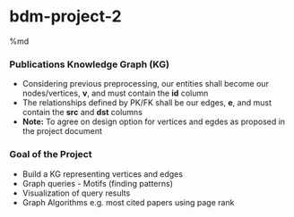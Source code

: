 # bdm-project-2

%md
### Publications Knowledge Graph (KG)

* Considering previous preprocessing, our entities shall become our nodes/vertices, **v**, and must  contain the **id** column
* The relationships defined by PK/FK shall be our edges, **e**, and must contain the **src** and **dst** columns
* **Note:** To agree on design option for vertices and egdes as proposed in the project document


### Goal of the Project
* Build a KG representing vertices and edges
* Graph queries - Motifs (finding patterns)
* Visualization of query results
* Graph Algorithms e.g. most cited papers using page rank
